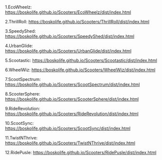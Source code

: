 1.EcoWheelz:  https://boskolife.github.io/Scooters/EcoWheelz/dist/index.html

2.ThrillRoll:   https://boskolife.github.io/Scooters/ThrillRoll/dist/index.html

3.SpeedyShed: https://boskolife.github.io/Scooters/SpeedyShed/dist/index.html

4.UrbanGlide: https://boskolife.github.io/Scooters/UrbanGlide/dist/index.html

5.Scootastic: https://boskolife.github.io/Scooters/Scootastic/dist/index.html

6.WheelWiz: https://boskolife.github.io/Scooters/WheelWiz/dist/index.html

7.ScootSpectrum: https://boskolife.github.io/Scooters/ScootSpectrum/dist/index.html

8.ScooterSphere: https://boskolife.github.io/Scooters/ScooterSphere/dist/index.html

9.RideRevolution: https://boskolife.github.io/Scooters/RideRevolution/dist/index.html

10.ScootSync: https://boskolife.github.io/Scooters/ScootSync/dist/index.html

11.TwistNThrive: https://boskolife.github.io/Scooters/TwistNThrive/dist/index.html

12.RidePusle: https://boskolife.github.io/Scooters/RidePusle/dist/index.html

